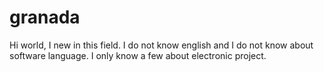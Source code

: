 # granada
Hi world, I new in this field. I do not know english and I do not know about software language. I only know a few about electronic project.
